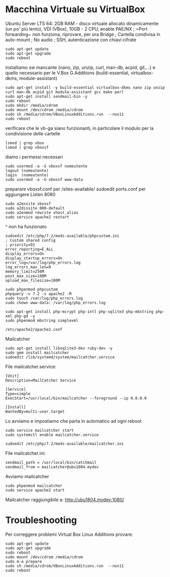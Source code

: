 # Macchina Virtuale su VirtualBox
Ubuntu Server LTS 64:
2GB RAM - disco virtuale allocato dinamicamente (un po' più lento), VDI (VBox), 10GB - 2 CPU, enable PAE/NX ; 
~Port forwarding~ non funziona, riprovare, per ora Bridge ; 
Cartella condivisa in auto-mount ; 
No audio ; 
SSH, autenticazione con chiavi cifrate
```
sudo apt-get update
sudo apt-get upgrade
sudo reboot
```
installiamo sw mancante (nano, zip, unzip, curl, man-db, acpid, git,...) e quello necessario per le V.Box G.Additions (build-essential, virtualbox-dkms, module-assistant)
```
sudo apt-get install -y build-essential virtualbox-dkms nano zip unzip curl man-db acpid git module-assistant gcc make perl
sudo apt-get install sendmail-bin -y
sudo reboot
sudo mkdir /media/cdrom
sudo mount /dev/cdrom /media/cdrom
sudo sh /media/cdrom/VBoxLinuxAdditions.run  --nox11
sudo reboot
```
verificare che le vb-ga siano funzionanti, in particolare il modulo per la condivisione delle cartelle
```
lsmod | grep vbox
lsmod | grep vboxsf
```
diamo i permessi necessari
```
sudo usermod -a -G vboxsf nomeutente
logout (nomeutente)
login  (nomeutente)
sudo usermod -a -G vboxsf www-data
```
preparare vboxsf.conf per /sites-available/
sudoedit ports.conf per aggiungere Listen 8080
```
sudo a2ensite vboxsf
sudo a2dissite 000-default
sudo a2enmod rewrite vhost_alias
sudo service apache2 restart
```
^ non ha funzionato
```
sudoedit /etc/php/7.2/mods-available/phpcustom.ini
; Custom shared config
; priority=01
error_reporting=E_ALL
display_errors=On
display_startup_errors=On
error_log=/var/log/php_errors.log
log_errors_max_len=0
memory_limit=256M
post_max_size=100M
upload_max_filesize=100M

sudo phpenmod phpcustom
phpquery -v 7.2 -s apache2 -M
sudo touch /var/log/php_errors.log
sudo chown www-data: /var/log/php_errors.log

sudo apt-get install php-mcrypt php-intl php-sqlite3 php-mbstring php-xml php-gd -y
sudo phpenmod mbstring simplexml

/etc/apache2/apache2.conf
```
Mailcatcher
```
sudo apt-get install libsqlite3-dev ruby-dev -y
sudo gem install mailcatcher
sudoedit /lib/systemd/system/mailcatcher.service
```
File mailcatcher.service:
```
[Unit]
Description=MailCatcher Service

[Service]
Type=simple
ExecStart=/usr/local/bin/mailcatcher --foreground --ip 0.0.0.0

[Install]
WantedBy=multi-user.target
```
Lo avviamo e impostiamo che parta in automatico ad ogni reboot
```
sudo service mailcatcher start
sudo systemctl enable mailcatcher.service

sudoedit /etc/php/7.2/mods-available/mailcatcher.ini
```
File mailcatcher.ini:
```
sendmail_path = /usr/local/bin/catchmail
sendmail_from = mailcatcher@ubu1804.mydev
```
Avviamo mailcatcher
```
sudo phpenmod mailcatcher
sudo service apache2 start
```
Mailcatcher raggiungibile a: http://ubu1804.mydev:1080/

# Troubleshooting
Per correggere problemi Virtual Box Linux Additions provare:
```
sudo apt-get update
sudo apt-get upgrade
sudo reboot
sudo mount /dev/cdrom /media/cdrom
sudo m-a prepare
sudo sh /media/cdrom/VBoxLinuxAdditions.run  --nox11
sudo reboot
```
